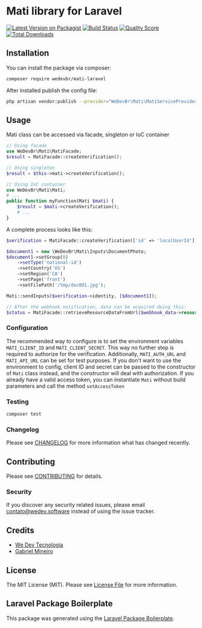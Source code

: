 # Mati library for Laravel

[![Latest Version on Packagist](https://img.shields.io/packagist/v/wedevbr/mati-laravel.svg?style=flat-square)](https://packagist.org/packages/wedevbr/mati-laravel)
[![Build Status](https://img.shields.io/travis/wedevbr/mati-laravel/master.svg?style=flat-square)](https://travis-ci.org/wedevbr/mati-laravel)
[![Quality Score](https://img.shields.io/scrutinizer/g/wedevbr/mati-laravel.svg?style=flat-square)](https://scrutinizer-ci.com/g/wedevbr/mati-laravel)
[![Total Downloads](https://img.shields.io/packagist/dt/wedevbr/mati-laravel.svg?style=flat-square)](https://packagist.org/packages/wedevbr/mati-laravel)



## Installation

You can install the package via composer:

```bash
composer require wedevbr/mati-laravel
```
After installed publish the config file:
```bash
php artisan vendor:publish --provider="WeDevBr\Mati\MatiServiceProvider"
```

## Usage
Mati class can be accessed via facade, singleton or IoC container
```php
// Using facade
use WeDevBr\Mati\MatiFacade;
$result = MatiFacade::createVerification();

// Using singleton
$result = $this->mati->createVerification();

// Using IoC container
use WeDevBr\Mati\Mati;
# ...
public function myFunction(Mati $mati) {
    $result = $mati->createVerification();
    # ...
}
```
A complete process looks like this:
```php
$verification = MatiFacade::createVerification(['id' => 'localUserId'], 'flowId', '10.20.30.40', 'User-Agent String');

$document1 = new \WeDevBr\Mati\Inputs\DocumentPhoto;
$document1->setGroup(0)
    ->setType('national-id')
    ->setCountry('US')
    ->setRegion('CA')
    ->setPage('front')
    ->setFilePath('/tmp/doc001.jpg');

Mati::sendInputs($verification->identity, [$document1]);

// After the webhook notification, data can be acquired doing this:
$status = MatiFacade::retrieveResourceDataFromUrl($webhook_data->resource);
```
### Configuration
The recommended way to configure is to set the environment variables `MATI_CLIENT_ID` and `MATI_CLIENT_SECRET`. This way no further step is required to authorize for the verification. Additionally, `MATI_AUTH_URL` and `MATI_API_URL` can be set for test purposes.
If you don't want to use the environment to config, client ID and secret can be passed to the constructor of `Mati` class instead, and the constructor will deal with authorization.
If you already have a valid access token, you can instantiate `Mati` without build parameters and call the method `setAccessToken`

### Testing

``` bash
composer test
```

### Changelog

Please see [CHANGELOG](CHANGELOG.md) for more information what has changed recently.

## Contributing

Please see [CONTRIBUTING](CONTRIBUTING.md) for details.

### Security

If you discover any security related issues, please email contato@wedev.software instead of using the issue tracker.

## Credits

- [We Dev Tecnologia](https://github.com/wedevbr)
- [Gabriel Mineiro](https://github.com/Mineirovsky)

## License

The MIT License (MIT). Please see [License File](LICENSE.md) for more information.

## Laravel Package Boilerplate

This package was generated using the [Laravel Package Boilerplate](https://laravelpackageboilerplate.com).
